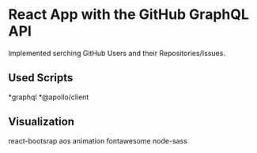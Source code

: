 # React App with the GitHub GraphQL API

Implemented serching GitHub Users and their Repositories/Issues. 

## Used Scripts
*graphql
*@apollo/client

## Visualization
react-bootsrap
aos animation
fontawesome
node-sass

